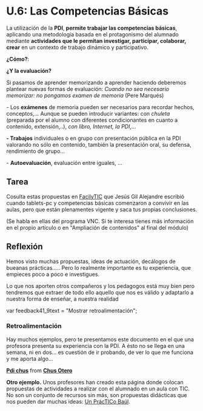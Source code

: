 # U.6: Las Competencias Básicas

La utilización de la **PDI**, **permite trabajar las competencias básicas**, aplicando una metodología basada en el protagonismo del alumnado mediante **actividades que le permitan investigar, participar, colaborar, crear** en un contexto de trabajo dinámico y participativo.

**¿Cómo?**:

**¿Y la evaluación?**

Si pasamos de aprender memorizando a aprender haciendo deberemos plantear nuevas formas de evaluación: _Cuando no sea necesario memorizar: no pongamos examen de memoria_ (Pere Marqués)

\- Los **exámenes** de memoria pueden ser necesarios para recordar hechos, conceptos,... Aunque se pueden introducir variantes: con _chuleta_ (preparada por el alumno con diferentes condicionantes en cuanto a contenido, extensión,..), _con_ _libro, Internet, la PDI_,...

**\- Trabajos** individuales o en grupo con presentación pública en la PDI valorando no sólo en contenido, también la presentación oral, su defensa, rendimiento de grupo...

_\-_ **Autoevaluación**, evaluación entre iguales, ...

## Tarea

Cosulta estas propuestas en [FacilyTIC](http://facilytic.catedu.es/2013/04/30/como-los-pc-nos-pueden-ayudar-a-conseguir-las-competencias-basicas-orientaciones-metodologicas/) que Jesús Gil Alejandre escribió cuando tablets-pc y competencias básicas comenzaron a convivir en las aulas, pero que están plenamentes vigente y saca tus propias conclusiones.

(Se habla en ellas del programa VNC. Si te interesa tienes más información en el propio artículo o en "Ampliación de contenidos" al final del módulo)

## Reflexión

Hemos visto muchas propuestas, ideas de actuación, decálogos de bueanas prácticas..... Pero lo realmente importante es tu experiencia, que empieces poco a poco e investigues.

Lo que nos aporten otros compañeros y los pedagogos está muy bien pero tendremos que extraer de todo ello aquello que nos es válido y adaptarlo a nuestra forma de enseñar, a nuestra realidad

var feedback41_9text = "Mostrar retroalimentación";

### Retroalimentación

Hay muchos ejemplos, pero te presentamos este documento en el que una profesora presenta su experiencia con la PDI. A ésto no se llega en una semana, ni en dos... es cuestión de ir probando, de ver lo que me funciona y me aporta algo...

**[Pdi chus](https://www.slideshare.net/chusotero9/pdi-chus "Pdi chus")** from **[Chus Otero](http://www.slideshare.net/chusotero9)**

**Otro ejemplo.** Unos profesores han creado esta página donde colocan propuestas de actividades a realizar con el alumnado en un aula con TIC. No son un conjunto de recursos sin más, son propuestas didácticas que nos pueden dar muchas ideas: [Un PrácTICo Baúl](https://sites.google.com/site/unpracticobaul/sobre-el-baul).

